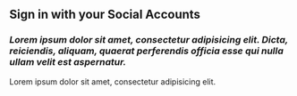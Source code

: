 <h2 class="h2toh1">Sign in with your Social Accounts</h2>

### <em class="text-green">Lorem ipsum dolor sit amet, consectetur adipisicing elit. Dicta, reiciendis, aliquam, quaerat perferendis officia esse qui nulla ullam velit est aspernatur.</em>

Lorem ipsum dolor sit amet, consectetur adipisicing elit.